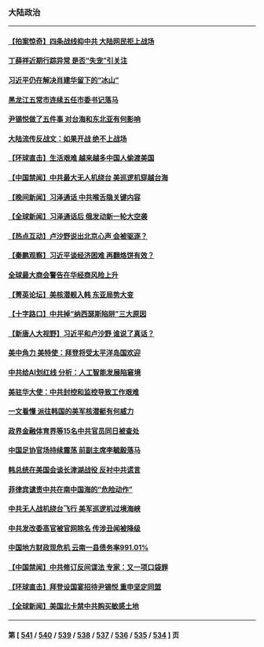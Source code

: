 ### 大陆政治
---
#### [【拍案惊奇】四条战线抑中共 大陆网民拒上战场](../../pages/ncid277/n13984547.md) 
#### [丁薛祥近期行踪异常 是否“失宠”引关注](../../pages/ncid277/n13984615.md) 
#### [习近平仍在解决肖建华留下的“冰山”](../../pages/ncid277/n13984257.md) 
#### [黑龙江五常市连续五任市委书记落马](../../pages/ncid277/n13984418.md) 
#### [尹锡悦做了五件事 对台海和东北亚有何影响](../../pages/ncid277/n13983929.md) 
#### [大陆流传反战文：如果开战 绝不上战场](../../pages/ncid277/n13984385.md) 
#### [【环球直击】生活艰难 越来越多中国人偷渡美国](../../pages/ncid277/n13983981.md) 
#### [【中国禁闻】中共最大无人机绕台 美巡逻机穿越台海](../../pages/ncid277/n13983997.md) 
#### [【晚间新闻】习泽通话 中共喉舌隐关键内容](../../pages/ncid277/n13984376.md) 
#### [【全球新闻】习泽通话后 俄发动新一轮大空袭](../../pages/ncid277/n13984377.md) 
#### [【热点互动】卢沙野说出北京心声 会被驱逐？](../../pages/ncid277/n13984017.md) 
#### [【秦鹏观察】习近平谈经济困难 再翻烙饼有效？](../../pages/ncid277/n13984078.md) 
#### [全球最大商会警告在华经商风险上升](../../pages/ncid277/n13984050.md) 
#### [【菁英论坛】美核潜舰入韩 东亚局势大变](../../pages/ncid277/n13984009.md) 
#### [【十字路口】中共掉“纳西瑟斯陷阱”三大原因](../../pages/ncid277/n13983862.md) 
#### [【新唐人大视野】习近平和卢沙野 谁说了真话？](../../pages/ncid277/n13983853.md) 
#### [美中角力 美特使：拜登将受太平洋岛国欢迎](../../pages/ncid277/n13983978.md) 
#### [中共给AI划红线 分析：人工智能发展陷窘境](../../pages/ncid277/n13983941.md) 
#### [美驻华大使：中共封控和监控导致工作艰难](../../pages/ncid277/n13983982.md) 
#### [一文看懂 派往韩国的美军核潜艇有何威力](../../pages/ncid277/n13983325.md) 
#### [政界金融体育界等15名中共官员同日被查处](../../pages/ncid277/n13983641.md) 
#### [中国足协官场持续震荡 前副主席李毓毅落马](../../pages/ncid277/n13983923.md) 
#### [韩总统在美国会谈长津湖战役 反衬中共谎言](../../pages/ncid277/n13983741.md) 
#### [菲律宾谴责中共在南中国海的“危险动作”](../../pages/ncid277/n13983857.md) 
#### [中共无人战机绕台飞行 美军巡逻机过境海峡](../../pages/ncid277/n13983779.md) 
#### [中共发改委高官被官网除名 传涉丑闻被降级](../../pages/ncid277/n13983711.md) 
#### [中国地方财政现危机 云南一县债务率991.01%](../../pages/ncid277/n13983567.md) 
#### [【中国禁闻】中共修订反间谍法 专家：又一项口袋罪](../../pages/ncid277/n13983579.md) 
#### [【环球直击】拜登设国宴招待尹锡悦 重申坚定同盟](../../pages/ncid277/n13983578.md) 
#### [【全球新闻】美国北卡禁中共购买敏感土地](../../pages/ncid277/n13983035.md) 

---
#### 第 [ [541](./541.md) / [540](./540.md) / [539](./539.md) / [538](./538.md) / [537](./537.md) / [536](./536.md) / [535](./535.md) / [534](./534.md) ] 页
